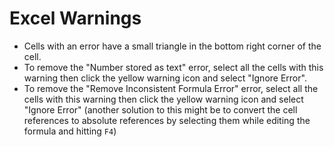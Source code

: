 # Excel Warnings

- Cells with an error have a small triangle in the bottom right corner of the cell.
- To remove the "Number stored as text" error, select all the cells with this warning then click the yellow warning icon and select "Ignore Error".
- To remove the "Remove Inconsistent Formula Error" error, select all the cells with this warning then click the yellow warning icon and select "Ignore Error" (another solution to this might be to convert the cell references to absolute references by selecting them while editing the formula and hitting `F4`)
